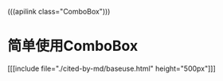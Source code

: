 (((apilink class="ComboBox")))

# 简单使用ComboBox

[[[include file="./cited-by-md/baseuse.html" height="500px"]]]